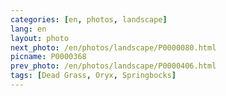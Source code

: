 ```yaml
---
categories: [en, photos, landscape]
lang: en
layout: photo
next_photo: /en/photos/landscape/P0000080.html
picname: P0000368
prev_photo: /en/photos/landscape/P0000406.html
tags: [Dead Grass, Oryx, Springbocks]
---
```

